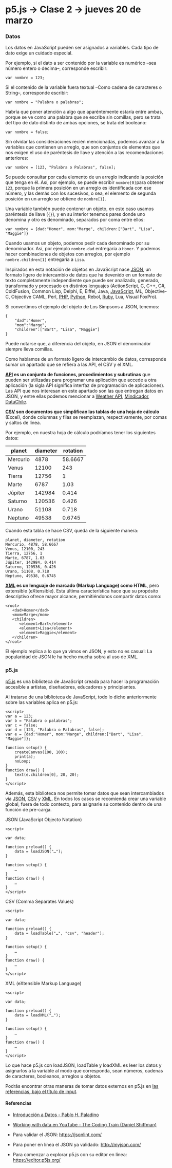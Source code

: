 # p5.js → Clase 2 → jueves 20 de marzo

### Datos

Los datos en JavaScript pueden ser asignados a variables. Cada tipo de dato exige un cuidado especial.

Por ejemplo, si el dato a ser contenido por la variable es numérico –sea número entero o decima–, corresponde escribir:

```var nombre = 123;```

Si el contenido de la variable fuera textual –Como cadena de caracteres o String–, corresponde escribir:

```var nombre = "Palabra o palabras";```

Habría que poner atención a algo que aparéntemente estaría entre ambas, porque se ve como una palabra que se escribe sin comillas, pero se trata del tipo de dato distinto de ambas opciones, se trata del booleano: 

```var nombre = false;```

Sin olvidar las consideraciones recién mencionadas, podemos avanzar a la variables que contienen un arreglo, que son conjuntos de elementos que nos exigen el uso de paréntesis de llave y atención a las recomendaciones anteriores: 

```var nombre = [123, "Palabra o Palabras", false];```

Se puede consultar por cada elemento de un arreglo indicando la posición que tenga en él. Así, por ejemplo, se puede escribir `nombre[0]`para obtener `123`, porque la primera posición en un arreglo es identificada con ese número, y las demás con los sucesivos, o sea, el elemento de segunda posición en un arreglo se obtiene de `nombre[1]`.

Una variable también puede contener un objeto, en este caso usamos paréntesis de llave (`{}`), y en su interior tenemos pares donde uno denomina y otro es denominado, separados por coma entre ellos:

```var nombre = {dad:"Homer", mom:"Marge", children:["Bart", "Lisa", "Maggie"]}```

Cuando usamos un objeto, podemos pedir cada denominado por su denominador. Así, por ejemplo `nombre.dad` entregaría a `Homer`. Y podemos hacer combinaciones de objetos con arreglos, por ejemplo `nombre.children[1]` entregaría a `Lisa`.

Inspirados en esta notación de objetos en JavaScript nace [JSON](http://json.org/json-es.html), un formato ligero de intercambio de datos que ha devenido en un formato de texto completamente independiente que puede ser analizado, generado, transformado y procesado en distintos lenguajes (ActionScript, [C](https://es.wikipedia.org/wiki/C_(lenguaje_de_programaci%C3%B3n)), C++, C#, ColdFusion, Common Lisp, Delphi, E, Eiffel, Java, [JavaScript](https://es.wikipedia.org/wiki/JavaScript), ML, Objective-C, Objective CAML, Perl, [PHP](https://es.wikipedia.org/wiki/PHP), [Python](https://es.wikipedia.org/wiki/Python), Rebol, [Ruby](https://es.wikipedia.org/wiki/Ruby), Lua, Visual FoxPro).

Si convertimos el ejemplo del objeto de Los Simpsons a JSON, tenemos:

```
{
	"dad":"Homer", 
	"mom":"Marge", 
	"children":["Bart", "Lisa", "Maggie"]
}
```

Puede notarse que, a diferencia del objeto, en JSON el denominador siempre lleva comillas.

Como hablamos de un formato ligero de intercambio de datos, corresponde sumar un apartado que se refiera a las API, el CSV y el XML.

**[API](https://es.wikipedia.org/wiki/Interfaz_de_programaci%C3%B3n_de_aplicaciones) es un conjunto de funciones, procedimientos y subrutinas** que pueden ser utilizadas para programar una aplicación que accede a otra aplicación (la sigla API significa interfaz de programación de aplicaciones). Las API que nos interesan en este apartado son las que entregan datos en JSON, y entre ellas podemos mencionar a [Weather API](https://openweathermap.org/api), [Mindicador](https://mindicador.cl/), [DataChile](https://es.datachile.io/about/api).

**[CSV](https://es.wikipedia.org/wiki/Valores_separados_por_comas) son documentos que simplifican las tablas de una hoja de cálculo** (Excel), donde columnas y filas se reemplazan, respectivamente, por comas y saltos de línea.

Por ejemplo, en nuestra hoja de cálculo podríamos tener los siguientes datos:  


| planet        | diameter      | rotation  |
| ------------- | ------------- | --------- |
| Mercurio      | 4878          | 58.6667   |
| Venus         | 12100         | 243       |
| Tierra        | 12756         | 1         |
| Marte         | 6787          | 1.03      |
| Júpiter       | 142984        | 0.414     |
| Saturno       | 120536        | 0.426     |
| Urano         | 51108         | 0.718     |
| Neptuno       | 49538         | 0.6745    |

Cuando esta tabla se hace CSV, queda de la siguiente manera:   

```
planet, diameter, rotation
Mercurio, 4878, 58.6667
Venus, 12100, 243
Tierra, 12756, 1
Marte, 6787, 1.03
Júpiter, 142984, 0.414
Saturno, 120536, 0.426
Urano, 51108, 0.718
Neptuno, 49538, 0.6745
```

**[XML](https://es.wikipedia.org/wiki/Extensible_Markup_Language) es un lenguaje de marcado (Markup Language) como HTML**, pero extensible (eXtensible). Esta última característica hace que su propósito descriptivo ofrece mayor alcance, permitiéndonos compartir datos como:

```
<root>
   <dad>Homer</dad>
   <mom>Marge</mom>
   <children>
      <element>Bart</element>
      <element>Lisa</element>
      <element>Maggie</element>
   </children>
</root>

```

El ejemplo replica a lo que ya vimos en JSON, y esto no es casual: La popularidad de JSON le ha hecho mucha sobra al uso de XML.

### p5.js 

[p5.js](https://p5js.org/es/get-started/) es una biblioteca de JavaScript creada para hacer la programación accesible a artistas, diseñadores, educadores y principiantes. 

Al tratarse de una biblioteca de JavaScript, todo lo dicho anteriormente sobre las variables aplica en p5.js:

```
<script>
var a = 123;
var b = "Palabra o palabras";
var c = false;
var d = [123, "Palabra o Palabras", false];
var e = {dad:"Homer", mom:"Marge", children:["Bart", "Lisa", "Maggie"]};

function setup() {
	createCanvas(100, 100);
	print(a);
	noLoop;
}
function draw() {
	text(e.children[0], 20, 20);
}
</script>
```

Además, esta biblioteca nos permite tomar datos que sean intercambiados vía [JSON](https://p5js.org/reference/#/p5/loadJSON), [CSV](https://p5js.org/reference/#/p5/loadTable) y [XML](https://p5js.org/reference/#/p5/loadXML). En todos los casos se recomienda crear una variable global, fuera de todo contexto, para asignarle su contenido dentro de una función de pre-carga. 

JSON (JavaScript Objecto Notation)

```
<script>

var data;

function preload() {
	data = loadJSON("…");
}

function setup() {
	… 
}
function draw() {
	…
}
</script>
```

CSV (Comma Separates Values)

```
<script>

var data;

function preload() {
	data = loadTable("…", "csv", "header");
}

function setup() {
	… 
}
function draw() {
	…
}
</script>
```

XML (eXtensible Markup Language)

```
<script>

var data;

function preload() {
	data = loadXML("…");
}

function setup() {
	… 
}
function draw() {
	…
}
</script>
```

Lo que hace p5.js con loadJSON, loadTable y loadXML es leer los datos y asignarlos a la variable al modo que corresponda, sean números, cadenas de caracteres, booleanos, arreglos u objetos.

Podrás encontrar otras maneras de tomar datos externos en p5.js en [las referencias, bajo el título de input](https://p5js.org/reference/#group-IO).

#### Referencias

- [Introducción a Datos - Pablo H. Paladino](https://visualizacionuc.github.io/introduccion-datos/)

- [Working with data en YouTube - The Coding Train (Daniel Shiffman)](https://www.youtube.com/playlist?list=PLRqwX-V7Uu6a-SQiI4RtIwuOrLJGnel0r)

- Para validar el JSON: https://jsonlint.com/

- Para poner en línea el JSON ya validado: http://myjson.com/

- Para comenzar a explorar p5.js con su editor en línea: https://editor.p5js.org/
